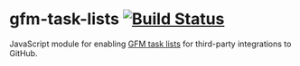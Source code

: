 # gfm-task-lists [![Build Status](https://travis-ci.org/waffleio/gfm-task-lists.svg?branch=master)](https://travis-ci.org/waffleio/gfm-task-lists)
JavaScript module for enabling [GFM task lists](https://github.com/blog/1375-task-lists-in-gfm-issues-pulls-comments)  for third-party integrations to GitHub.
